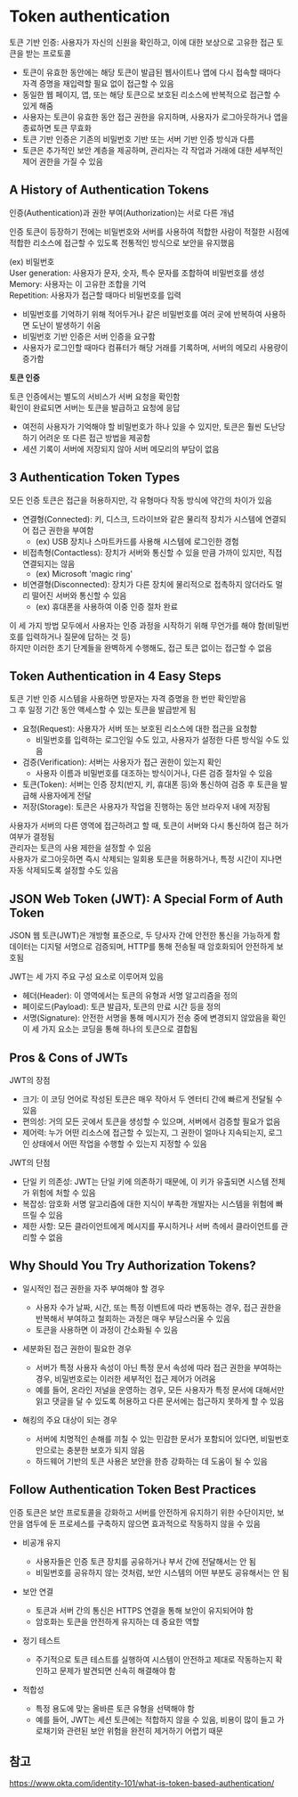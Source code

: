 # Token authentication

토큰 기반 인증: 사용자가 자신의 신원을 확인하고, 이에 대한 보상으로 고유한 접근 토큰을 받는 프로토콜

- 토큰이 유효한 동안에는 해당 토큰이 발급된 웹사이트나 앱에 다시 접속할 때마다 자격 증명을 재입력할 필요 없이 접근할 수 있음
- 동일한 웹 페이지, 앱, 또는 해당 토큰으로 보호된 리소스에 반복적으로 접근할 수 있게 해줌
- 사용자는 토큰이 유효한 동안 접근 권한을 유지하며, 사용자가 로그아웃하거나 앱을 종료하면 토큰 무효화
- 토큰 기반 인증은 기존의 비밀번호 기반 또는 서버 기반 인증 방식과 다름
- 토큰은 추가적인 보안 계층을 제공하며, 관리자는 각 작업과 거래에 대한 세부적인 제어 권한을 가질 수 있음

## A History of Authentication Tokens

인증(Authentication)과 권한 부여(Authorization)는 서로 다른 개념

인증 토큰이 등장하기 전에는 비밀번호와 서버를 사용하여 적합한 사람이 적절한 시점에 적합한 리소스에 접근할 수 있도록 전통적인 방식으로 보안을 유지했음

(ex) 비밀번호  
User generation: 사용자가 문자, 숫자, 특수 문자를 조합하여 비밀번호를 생성
Memory: 사용자는 이 고유한 조합을 기억  
Repetition: 사용자가 접근할 때마다 비밀번호를 입력

- 비밀번호를 기억하기 위해 적어두거나 같은 비밀번호를 여러 곳에 반복하여 사용하면 도난이 발생하기 쉬움
- 비밀번호 기반 인증은 서버 인증을 요구함
- 사용자가 로그인할 때마다 컴퓨터가 해당 거래를 기록하며, 서버의 메모리 사용량이 증가함

**토큰 인증**

토큰 인증에서는 별도의 서비스가 서버 요청을 확인함  
확인이 완료되면 서버는 토큰을 발급하고 요청에 응답

- 여전히 사용자가 기억해야 할 비밀번호가 하나 있을 수 있지만, 토큰은 훨씬 도난당하기 어려운 또 다른 접근 방법을 제공함
- 세션 기록이 서버에 저장되지 않아 서버 메모리의 부담이 없음

## 3 Authentication Token Types

모든 인증 토큰은 접근을 허용하지만, 각 유형마다 작동 방식에 약간의 차이가 있음

- 연결형(Connected): 키, 디스크, 드라이브와 같은 물리적 장치가 시스템에 연결되어 접근 권한을 부여함
  - (ex) USB 장치나 스마트카드를 사용해 시스템에 로그인한 경험
- 비접촉형(Contactless): 장치가 서버와 통신할 수 있을 만큼 가까이 있지만, 직접 연결되지는 않음
  - (ex) Microsoft 'magic ring'
- 비연결형(Disconnected): 장치가 다른 장치에 물리적으로 접촉하지 않더라도 멀리 떨어진 서버와 통신할 수 있음
  - (ex) 휴대폰을 사용하여 이중 인증 절차 완료

이 세 가지 방법 모두에서 사용자는 인증 과정을 시작하기 위해 무언가를 해야 함(비밀번호를 입력하거나 질문에 답하는 것 등)  
하지만 이러한 초기 단계들을 완벽하게 수행해도, 접근 토큰 없이는 접근할 수 없음

## Token Authentication in 4 Easy Steps

토큰 기반 인증 시스템을 사용하면 방문자는 자격 증명을 한 번만 확인받음  
그 후 일정 기간 동안 액세스할 수 있는 토큰을 발급받게 됨

- 요청(Request): 사용자가 서버 또는 보호된 리소스에 대한 접근을 요청함
  - 비밀번호를 입력하는 로그인일 수도 있고, 사용자가 설정한 다른 방식일 수도 있음
- 검증(Verification): 서버는 사용자가 접근 권한이 있는지 확인
  - 사용자 이름과 비밀번호를 대조하는 방식이거나, 다른 검증 절차일 수 있음
- 토큰(Token): 서버는 인증 장치(반지, 키, 휴대폰 등)와 통신하여 검증 후 토큰을 발급해 사용자에게 전달
- 저장(Storage): 토큰은 사용자가 작업을 진행하는 동안 브라우저 내에 저장됨

사용자가 서버의 다른 영역에 접근하려고 할 때, 토큰이 서버와 다시 통신하여 접근 허가 여부가 결정됨  
관리자는 토큰의 사용 제한을 설정할 수 있음  
사용자가 로그아웃하면 즉시 삭제되는 일회용 토큰을 허용하거나, 특정 시간이 지나면 자동 삭제되도록 설정할 수도 있음

## JSON Web Token (JWT): A Special Form of Auth Token

JSON 웹 토큰(JWT)은 개방형 표준으로, 두 당사자 간에 안전한 통신을 가능하게 함  
데이터는 디지털 서명으로 검증되며, HTTP를 통해 전송될 때 암호화되어 안전하게 보호됨

JWT는 세 가지 주요 구성 요소로 이루어져 있음

- 헤더(Header): 이 영역에서는 토큰의 유형과 서명 알고리즘을 정의
- 페이로드(Payload): 토큰 발급자, 토큰의 만료 시간 등을 정의
- 서명(Signature): 안전한 서명을 통해 메시지가 전송 중에 변경되지 않았음을 확인  
  이 세 가지 요소는 코딩을 통해 하나의 토큰으로 결합됨

## Pros & Cons of JWTs

JWT의 장점

- 크기: 이 코딩 언어로 작성된 토큰은 매우 작아서 두 엔터티 간에 빠르게 전달될 수 있음
- 편의성: 거의 모든 곳에서 토큰을 생성할 수 있으며, 서버에서 검증할 필요가 없음
- 제어력: 누가 어떤 리소스에 접근할 수 있는지, 그 권한이 얼마나 지속되는지, 로그인 상태에서 어떤 작업을 수행할 수 있는지 지정할 수 있음

JWT의 단점

- 단일 키 의존성: JWT는 단일 키에 의존하기 때문에, 이 키가 유출되면 시스템 전체가 위험에 처할 수 있음
- 복잡성: 암호화 서명 알고리즘에 대한 지식이 부족한 개발자는 시스템을 위험에 빠뜨릴 수 있음
- 제한 사항: 모든 클라이언트에게 메시지를 푸시하거나 서버 측에서 클라이언트를 관리할 수 없음

## Why Should You Try Authorization Tokens?

- 일시적인 접근 권한을 자주 부여해야 할 경우

  - 사용자 수가 날짜, 시간, 또는 특정 이벤트에 따라 변동하는 경우, 접근 권한을 반복해서 부여하고 철회하는 과정은 매우 부담스러울 수 있음
  - 토큰을 사용하면 이 과정이 간소화될 수 있음

- 세분화된 접근 권한이 필요한 경우

  - 서버가 특정 사용자 속성이 아닌 특정 문서 속성에 따라 접근 권한을 부여하는 경우, 비밀번호로는 이러한 세부적인 접근 제어가 어려움
  - 예를 들어, 온라인 저널을 운영하는 경우, 모든 사용자가 특정 문서에 대해서만 읽고 댓글을 달 수 있도록 허용하고 다른 문서에는 접근하지 못하게 할 수 있음

- 해킹의 주요 대상이 되는 경우
  - 서버에 치명적인 손해를 끼칠 수 있는 민감한 문서가 포함되어 있다면, 비밀번호만으로는 충분한 보호가 되지 않음
  - 하드웨어 기반의 토큰 사용은 보안을 한층 강화하는 데 도움이 될 수 있음

## Follow Authentication Token Best Practices

인증 토큰은 보안 프로토콜을 강화하고 서버를 안전하게 유지하기 위한 수단이지만, 보안을 염두에 둔 프로세스를 구축하지 않으면 효과적으로 작동하지 않을 수 있음

- 비공개 유지

  - 사용자들은 인증 토큰 장치를 공유하거나 부서 간에 전달해서는 안 됨
  - 비밀번호를 공유하지 않는 것처럼, 보안 시스템의 어떤 부분도 공유해서는 안 됨

- 보안 연결

  - 토큰과 서버 간의 통신은 HTTPS 연결을 통해 보안이 유지되어야 함
  - 암호화는 토큰을 안전하게 유지하는 데 중요한 역할

- 정기 테스트

  - 주기적으로 토큰 테스트를 실행하여 시스템이 안전하고 제대로 작동하는지 확인하고 문제가 발견되면 신속히 해결해야 함

- 적합성
  - 특정 용도에 맞는 올바른 토큰 유형을 선택해야 함
  - 예를 들어, JWT는 세션 토큰에는 적합하지 않을 수 있음, 비용이 많이 들고 가로채기와 관련된 보안 위험을 완전히 제거하기 어렵기 때문

## 참고

https://www.okta.com/identity-101/what-is-token-based-authentication/
